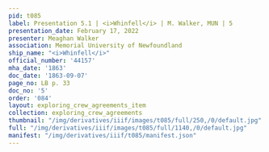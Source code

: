 ```yaml
---
pid: t085
label: Presentation 5.1 | <i>Whinfell</i> | M. Walker, MUN | 5
presentation_date: February 17, 2022
presenter: Meaghan Walker
association: Memorial University of Newfoundland
ship_name: "<i>Whinfell</i>"
official_number: '44157'
mha_date: '1863'
doc_date: '1863-09-07'
page_no: LB p. 33
doc_no: '5'
order: '084'
layout: exploring_crew_agreements_item
collection: exploring_crew_agreements
thumbnail: "/img/derivatives/iiif/images/t085/full/250,/0/default.jpg"
full: "/img/derivatives/iiif/images/t085/full/1140,/0/default.jpg"
manifest: "/img/derivatives/iiif/t085/manifest.json"
---
```

